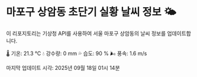 
# 마포구 상암동 초단기 실황 날씨 정보 🌤️

이 리포지토리는 기상청 API를 사용하여 서울 마포구 상암동의 날씨 정보를 업데이트합니다. 

🌡️ 기온: 21.3 ℃
💧 강수량: 0 mm
💦 습도: 90 %
🌬️ 풍속: 1.6 m/s

마지막 업데이트 시각: 2025년 09월 18일 01시 14분    
